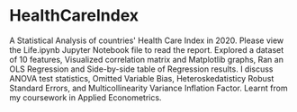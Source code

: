 # HealthCareIndex

A Statistical Analysis of countries' Health Care Index in 2020. Please view the Life.ipynb Jupyter Notebook file to read the report.
Explored a dataset of 10 features, Visualized correlation matrix and Matplotlib graphs, Ran an OLS Regression and Side-by-side table of Regression results. 
I discuss ANOVA test statistics, Omitted Variable Bias, Heteroskedatisticy Robust Standard Errors, and Multicollinearity Variance Inflation Factor.
Learnt from my coursework in Applied Econometrics. 
